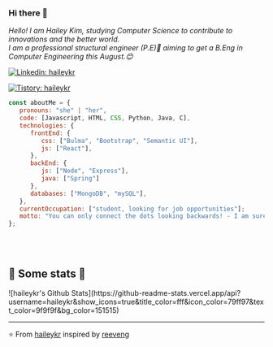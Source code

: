 ### Hi there 👋

<!--
**haileykr/haileykr** is a ✨ _special_ ✨ repository because its `README.md` (this file) appears on your GitHub profile.

Here are some ideas to get you started:

- 🔭 I’m currently working on ...
- 🌱 I’m currently learning ...
- 👯 I’m looking to collaborate on ...
- 🤔 I’m looking for help with ...
- 💬 Ask me about ...
- 📫 How to reach me: ...
- 😄 Pronouns: ...
- ⚡ Fun fact: ...
-->

<p><em>Hello! I am Hailey Kim, studying Computer Science to contribute to innovations and the better world.<br>
  I am a professional structural engineer (P.E)👯 aiming to get a B.Eng in Computer Engineering this August.😊
  </em></p>
  
[![Linkedin: haileykr](https://img.shields.io/badge/-hailey_harry_kim-blue?style=flat-square&logo=Linkedin&logoColor=white&link=https://www.linkedin.com/in/haileyharrykim/)](https://www.linkedin.com/in/haileyharrykim/)

[![Tistory: haileykr](https://img.shields.io/badge/-hailey_harry_kim-black?style=flat-square&logo=Github_Sponsors&logoColor=white&link=https://www.linkedin.com/in/haileyharrykim/)](https://piaflu.tistory.com)



```javascript
const aboutMe = {
   pronouns: "she" | "her",
   code: [Javascript, HTML, CSS, Python, Java, C],
   technologies: {
      frontEnd: {
         css: ["Bulma", "Bootstrap", "Semantic UI"],
         js: ["React"],
      },
      backEnd: {
         js: ["Node", "Express"],
         java: ["Spring"]
      },
      databases: ["MongoDB", "mySQL"],
   },
   currentOccupation: ["student, looking for job opportunities"];
   motto: "You can only connect the dots looking backwards! - I am sure what I have had interest in and spent time on will be connected and enable me to achieve what I want."
};
```
</br></br>
<h2>🌱 Some stats 🌱</h2>
![haileykr's Github Stats](https://github-readme-stats.vercel.app/api?username=haileykr&show_icons=true&title_color=fff&icon_color=79ff97&text_color=9f9f9f&bg_color=151515)

---

⭐️ From  [haileykr](https://github.com/haileykr) inspired by [reeveng](https://github.com/reeveng)
